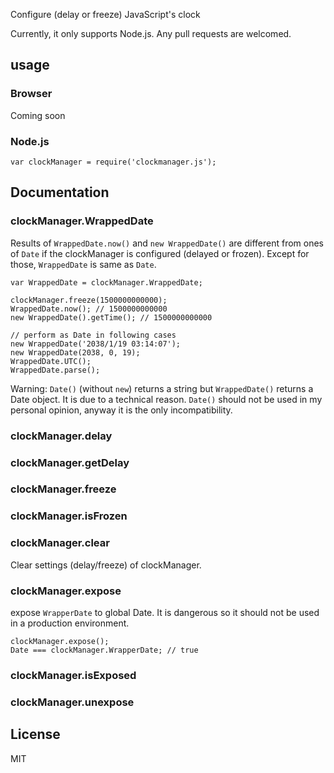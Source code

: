 Configure (delay or freeze) JavaScript's clock

Currently, it only supports Node.js. Any pull requests are welcomed.

## usage

### Browser
Coming soon

### Node.js

```
var clockManager = require('clockmanager.js');
```

## Documentation

### clockManager.WrappedDate
Results of `WrappedDate.now()` and `new WrappedDate()` are different from ones of `Date` if the clockManager is configured (delayed or frozen). Except for those, `WrappedDate` is same as `Date`.

```
var WrappedDate = clockManager.WrappedDate;

clockManager.freeze(1500000000000);
WrappedDate.now(); // 1500000000000
new WrappedDate().getTime(); // 1500000000000

// perform as Date in following cases
new WrappedDate('2038/1/19 03:14:07');
new WrappedDate(2038, 0, 19);
WrappedDate.UTC();
WrappedDate.parse();
```

Warning: `Date()` (without `new`) returns a string but `WrappedDate()` returns a Date object. It is due to a technical reason. `Date()` should not be used in my personal opinion, anyway it is the only incompatibility.

### clockManager.delay

### clockManager.getDelay

### clockManager.freeze

### clockManager.isFrozen

### clockManager.clear
Clear settings (delay/freeze) of clockManager.

### clockManager.expose
expose `WrapperDate` to global Date. It is dangerous so it should not be used in a production environment.

```
clockManager.expose();
Date === clockManager.WrapperDate; // true
```

### clockManager.isExposed

### clockManager.unexpose

## License

MIT
